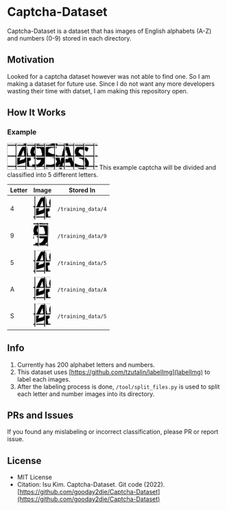 # Captcha-Dataset
Captcha-Dataset is a dataset that has images of English alphabets (A-Z) and numbers (0-9) stored in each directory.
## Motivation
Looked for a captcha dataset however was not able to find one. So I am making a dataset for future use. Since I do not want any more developers wasting their time with datset, I am making this repository open.
## How It Works
### Example
![Example Captcha](https://raw.githubusercontent.com/gooday2die/Captcha-Dataset/main/github/pics/1.png)
This example captcha will be divided and classified into 5 different letters.

|Letter|Image|Stored In|
|--|--|--|
|4|![4](https://raw.githubusercontent.com/gooday2die/Captcha-Dataset/main/github/pics/s_1.png)|`/training_data/4`|
|9|![9](https://raw.githubusercontent.com/gooday2die/Captcha-Dataset/main/github/pics/s_2.png)|`/training_data/9`| 
|5|![5](https://raw.githubusercontent.com/gooday2die/Captcha-Dataset/main/github/pics/s_1.png)|`/training_data/5`|
|A|![A](https://raw.githubusercontent.com/gooday2die/Captcha-Dataset/main/github/pics/s_1.png)|`/training_data/A`|
|S|![S](https://raw.githubusercontent.com/gooday2die/Captcha-Dataset/main/github/pics/s_1.png)|`/training_data/S`|

## Info
1. Currently has 200 alphabet letters and numbers.
2. This dataset uses [https://github.com/tzutalin/labelImg](labelImg) to label each images. 
3. After the labeling process is done, `/tool/split_files.py` is used to split each letter and number images into its directory.

## PRs and Issues
If you found any mislabeling or incorrect classification, please PR or report issue.

## License
- MIT License
- Citation: Isu Kim. Captcha-Dataset. Git code (2022). [https://github.com/gooday2die/Captcha-Dataset](https://github.com/gooday2die/Captcha-Dataset)